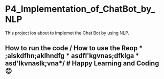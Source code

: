 # P4_Implementation_of_ChatBot_by_NLP
<p> This project ios about to implemet the Chat Bot by using NLP. </p>

<h2>How to run the code / How to use the Reop
* ;alskdfhn;aklhndfg
* asdfl'kgvnas;dfklga
* asd'lkvnaslk;vna*/
# Happy Learning and Coding 😊
